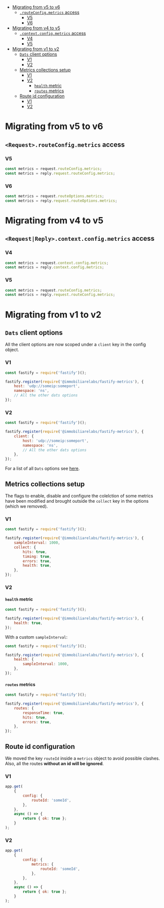 

<!-- toc -->

- [Migrating from v5 to v6](#migrating-from-v5-to-v6)
  * [`.routeConfig.metrics` access](#routeconfigmetrics-access)
    + [V5](#v5)
    + [V6](#v6)
- [Migrating from v4 to v5](#migrating-from-v4-to-v5)
  * [`.context.config.metrics` access](#contextconfigmetrics-access)
    + [V4](#v4)
    + [V5](#v5-1)
- [Migrating from v1 to v2](#migrating-from-v1-to-v2)
  * [`Dats` client options](#dats-client-options)
    + [V1](#v1)
    + [V2](#v2)
  * [Metrics collections setup](#metrics-collections-setup)
    + [V1](#v1-1)
    + [V2](#v2-1)
      - [`health` metric](#health-metric)
      - [`routes` metrics](#routes-metrics)
  * [Route id configuration](#route-id-configuration)
    + [V1](#v1-2)
    + [V2](#v2-2)

<!-- tocstop -->

# Migrating from v5 to v6

## `<Request>.routeConfig.metrics` access

### V5

```js
const metrics = request.routeConfig.metrics;
const metrics = reply.request.routeConfig.metrics;
```

### V6

```js
const metrics = request.routeOptions.metrics;
const metrics = reply.request.routeOptions.metrics;
```

# Migrating from v4 to v5

## `<Request|Reply>.context.config.metrics` access

### V4

```js
const metrics = request.context.config.metrics;
const metrics = reply.context.config.metrics;
```

### V5

```js
const metrics = request.routeConfig.metrics;
const metrics = reply.request.routeConfig.metrics;
```

# Migrating from v1 to v2

## `Dats` client options

All the client options are now scoped under a `client` key in the config object.

### V1

```js
const fastify = require('fastify')();

fastify.register(require('@immobiliarelabs/fastify-metrics'), {
    host: 'udp://someip:someport',
    namespace: 'ns',
    // All the other dats options
});
```

### V2

```js
const fastify = require('fastify')();

fastify.register(require('@immobiliarelabs/fastify-metrics'), {
    client: {
        host: 'udp://someip:someport',
        namespace: 'ns',
        // All the other dats options
    },
});
```

For a list of all `Dats` options see [here](https://github.com/immobiliare/dats#new-clientoptions).

## Metrics collections setup

The flags to enable, disable and configure the colelction of some metrics have been modified and brought outside the `collect` key in the options (which we removed).

### V1

```js
const fastify = require('fastify')();

fastify.register(require('@immobiliarelabs/fastify-metrics'), {
    sampleInterval: 1000,
    collect: {
        hits: true,
        timing: true,
        errors: true,
        health: true,
    },
});
```

### V2

#### `health` metric

```js
const fastify = require('fastify')();

fastify.register(require('@immobiliarelabs/fastify-metrics'), {
    health: true,
});
```

With a custom `sampleInterval`:

```js
const fastify = require('fastify')();

fastify.register(require('@immobiliarelabs/fastify-metrics'), {
    health: {
        sampleInterval: 1000,
    },
});
```

#### `routes` metrics

```js
const fastify = require('fastify')();

fastify.register(require('@immobiliarelabs/fastify-metrics'), {
    routes: {
        responseTime: true,
        hits: true,
        errors: true,
    },
});
```

## Route id configuration

We moved the key `routeId` inside a `metrics` object to avoid possible clashes.
Also, all the routes **without an id will be ignored**.

### V1

```js
app.get(
    {
        config: {
            routeId: 'someId',
        },
    },
    async () => {
        return { ok: true };
    }
);
```

### V2

```js
app.get(
    {
        config: {
            metrics: {
                routeId: 'someId',
            },
        },
    },
    async () => {
        return { ok: true };
    }
);
```
